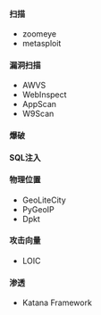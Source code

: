 #### 扫描
- zoomeye
- metasploit

#### 漏洞扫描
- AWVS
- WebInspect
- AppScan
- W9Scan

#### 爆破

#### SQL注入

#### 物理位置
- GeoLiteCity
- PyGeoIP
- Dpkt

#### 攻击向量
- LOIC

#### 渗透
- Katana Framework
